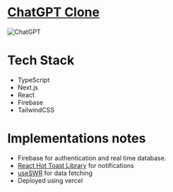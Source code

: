 # [ChatGPT Clone](https://chatgpt-clone-oscareng.vercel.app)

![ChatGPT](https://i.postimg.cc/vTGmgmn4/Capture.png)


# Tech Stack
* TypeScript
* Next.js
* React
* Firebase
* TailwindCSS

# Implementations notes
* Firebase for authentication and real time database.
* [React Hot Toast Library](https://react-hot-toast.com/) for notifications
* [useSWR](https://swr.vercel.app/) for data fetching
* Deployed using vercel
